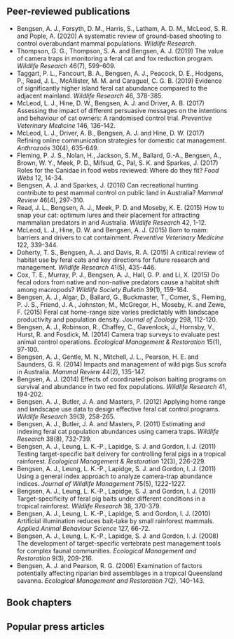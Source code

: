 Peer-reviewed publications
--------------------------

-   Bengsen, A. J., Forsyth, D. M., Harris, S., Latham, A. D. M.,
    McLeod, S. R. and Pople, A. (2020) A systematic review of
    ground-based shooting to control overabundant mammal populations.
    *Wildlife Research*.
-   Thompson, G. G., Thompson, S. A. and Bengsen, A. J. (2019) The value
    of camera traps in monitoring a feral cat and fox reduction program.
    *Wildlife Research* 46(7), 599-609.
-   Taggart, P. L., Fancourt, B. A., Bengsen, A. J., Peacock, D. E.,
    Hodgens, P., Read, J. L., McAllister, M. M. and Caraguel, C. G. B.
    (2019) Evidence of significantly higher island feral cat abundance
    compared to the adjacent mainland. *Wildlife Research* 46, 378-385.
-   McLeod, L. J., Hine, D. W., Bengsen, A. J. and Driver, A. B. (2017)
    Assessing the impact of different persuasive messages on the
    intentions and behaviour of cat owners: A randomised control trial.
    *Preventive Veterinary Medicine* 146, 136-142.
-   McLeod, L. J., Driver, A. B., Bengsen, A. J. and Hine, D. W. (2017)
    Refining online communication strategies for domestic cat
    management. *Anthrozoös* 30(4), 635-649.
-   Fleming, P. J. S., Nolan, H., Jackson, S. M., Ballard, G.-A.,
    Bengsen, A., Brown, W. Y., Meek, P. D., Mifsud, G., Pal, S. K. and
    Sparkes, J. (2017) Roles for the Canidae in food webs reviewed:
    Where do they fit? *Food Webs* 12, 14-34.
-   Bengsen, A. J. and Sparkes, J. (2016) Can recreational hunting
    contribute to pest mammal control on public land in Australia?
    *Mammal Review* 46(4), 297-310.
-   Read, J. L., Bengsen, A. J., Meek, P. D. and Moseby, K. E. (2015)
    How to snap your cat: optimum lures and their placement for
    attracting mammalian predators in arid Australia. *Wildlife
    Research* 42, 1-12.
-   McLeod, L. J., Hine, D. W. and Bengsen, A. J. (2015) Born to roam:
    barriers and drivers to cat containment. *Preventive Veterinary
    Medicine* 122, 339-344.
-   Doherty, T. S., Bengsen, A. J. and Davis, R. A. (2015) A critical
    review of habitat use by feral cats and key directions for future
    research and management. *Wildlife Research* 41(5), 435-446.
-   Cox, T. E., Murray, P. J., Bengsen, A. J., Hall, G. P. and Li, X.
    (2015) Do fecal odors from native and non-native predators cause a
    habitat shift among macropods? *Wildlife Society Bulletin* 39(1),
    159-164.
-   Bengsen, A. J., Algar, D., Ballard, G., Buckmaster, T., Comer, S.,
    Fleming, P. J. S., Friend, J. A., Johnston, M., McGregor, H.,
    Moseby, K. and Zewe, F. (2015) Feral cat home-range size varies
    predictably with landscape productivity and population density.
    *Journal of Zoology* 298, 112-120.
-   Bengsen, A. J., Robinson, R., Chaffey, C., Gavenlock, J., Hornsby,
    V., Hurst, R. and Fosdick, M. (2014) Camera trap surveys to evaluate
    pest animal control operations. *Ecological Management &
    Restoration* 15(1), 97-100.
-   Bengsen, A. J., Gentle, M. N., Mitchell, J. L., Pearson, H. E. and
    Saunders, G. R. (2014) Impacts and management of wild pigs Sus
    scrofa in Australia. *Mammal Review* 44(2), 135-147.
-   Bengsen, A. J. (2014) Effects of coordinated poison baiting programs
    on survival and abundance in two red fox populations. *Wildlife
    Research* 41, 194-202.
-   Bengsen, A. J., Butler, J. A. and Masters, P. (2012) Applying home
    range and landscape use data to design effective feral cat control
    programs. *Wildlife Research* 39(3), 258-265.
-   Bengsen, A. J., Butler, J. A. and Masters, P. (2011) Estimating and
    indexing feral cat population abundances using camera traps.
    *Wildlife Research* 38(8), 732-739.
-   Bengsen, A. J., Leung, L. K.-P., Lapidge, S. J. and Gordon, I.
    J. (2011) Testing target-specific bait delivery for controlling
    feral pigs in a tropical rainforest. *Ecological Management &
    Restoration* 12(3), 226-229.
-   Bengsen, A. J., Leung, L. K.-P., Lapidge, S. J. and Gordon, I.
    J. (2011) Using a general index approach to analyze camera-trap
    abundance indices. *Journal of Wildlife Management* 75(5),
    1222-1227.
-   Bengsen, A. J., Leung, L. K.-P., Lapidge, S. J. and Gordon, I.
    J. (2011) Target-specificity of feral pig baits under different
    conditions in a tropical rainforest. *Wildlife Research* 38,
    370-379.
-   Bengsen, A. J., Leung, L. K.-P., Lapidge, S. and Gordon, I.
    J. (2010) Artificial illumination reduces bait-take by small
    rainforest mammals. *Applied Animal Behaviour Science* 127, 66-72.
-   Bengsen, A. J., Leung, L. K.-P., Lapidge, S. J. and Gordon, I.
    J. (2008) The development of target-specific vertebrate pest
    management tools for complex faunal communities. *Ecological
    Management and Restoration* 9(3), 209-216.
-   Bengsen, A. J. and Pearson, R. G. (2006) Examination of factors
    potentially affecting riparian bird assemblages in a tropical
    Queensland savanna. *Ecological Management and Restoration* 7(2),
    140-143.

Book chapters
-------------

Popular press articles
----------------------
